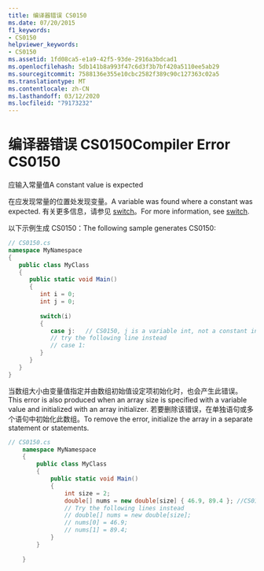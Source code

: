 ```yaml
---
title: 编译器错误 CS0150
ms.date: 07/20/2015
f1_keywords:
- CS0150
helpviewer_keywords:
- CS0150
ms.assetid: 1fd08ca5-e1a9-42f5-93de-2916a3bdcad1
ms.openlocfilehash: 5db141b8a993f47c6d3f3b7bf420a5110ee5ab29
ms.sourcegitcommit: 7588136e355e10cbc2582f389c90c127363c02a5
ms.translationtype: MT
ms.contentlocale: zh-CN
ms.lasthandoff: 03/12/2020
ms.locfileid: "79173232"
---
```

# <a name="compiler-error-cs0150"></a><span data-ttu-id="a0d03-102">编译器错误 CS0150</span><span class="sxs-lookup"><span data-stu-id="a0d03-102">Compiler Error CS0150</span></span>
<span data-ttu-id="a0d03-103">应输入常量值</span><span class="sxs-lookup"><span data-stu-id="a0d03-103">A constant value is expected</span></span>  
  
 <span data-ttu-id="a0d03-104">在应发现常量的位置处发现变量。</span><span class="sxs-lookup"><span data-stu-id="a0d03-104">A variable was found where a constant was expected.</span></span> <span data-ttu-id="a0d03-105">有关更多信息，请参见 [switch](../language-reference/keywords/switch.md)。</span><span class="sxs-lookup"><span data-stu-id="a0d03-105">For more information, see [switch](../language-reference/keywords/switch.md).</span></span>  
  
 <span data-ttu-id="a0d03-106">以下示例生成 CS0150：</span><span class="sxs-lookup"><span data-stu-id="a0d03-106">The following sample generates CS0150:</span></span>  
  
```csharp  
// CS0150.cs  
namespace MyNamespace  
{  
   public class MyClass  
   {  
      public static void Main()  
      {  
         int i = 0;  
         int j = 0;  
  
         switch(i)  
         {  
            case j:   // CS0150, j is a variable int, not a constant int  
            // try the following line instead  
            // case 1:  
         }  
      }  
   }  
}  
```  
  
 <span data-ttu-id="a0d03-107">当数组大小由变量值指定并由数组初始值设定项初始化时，也会产生此错误。</span><span class="sxs-lookup"><span data-stu-id="a0d03-107">This error is also produced when an array size is specified with a variable value and initialized with an array initializer.</span></span> <span data-ttu-id="a0d03-108">若要删除该错误，在单独语句或多个语句中初始化此数组。</span><span class="sxs-lookup"><span data-stu-id="a0d03-108">To remove the error, initialize the array in a separate statement or statements.</span></span>  
  
```csharp  
// CS0150.cs  
    namespace MyNamespace  
    {  
        public class MyClass  
        {  
            public static void Main()  
            {  
                int size = 2;  
                double[] nums = new double[size] { 46.9, 89.4 }; //CS0150  
                // Try the following lines instead  
                // double[] nums = new double[size];  
                // nums[0] = 46.9;
                // nums[1] = 89.4;  
            }  
        }  
  
    }  
```
